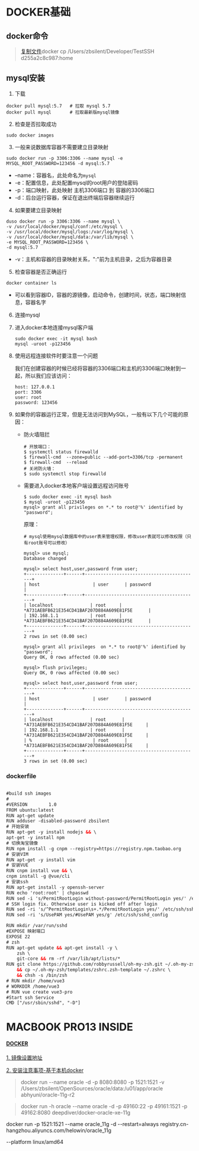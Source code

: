# DOCKER基础




## docker命令

> [复制文件]()docker cp /Users/zbsilent/Developer/TestSSH d255a2c8c987:home

## mysql安装



1. 下载

```shell
docker pull mysql:5.7   # 拉取 mysql 5.7
docker pull mysql       # 拉取最新版mysql镜像
```

2. 检查是否拉取成功

```shell
sudo docker images
```

3. 一般来说数据库容器不需要建立目录映射

```shell
sudo docker run -p 3306:3306 --name mysql -e MYSQL_ROOT_PASSWORD=123456 -d mysql:5.7
```

- –name：容器名，此处命名为`mysql`
- -e：配置信息，此处配置mysql的root用户的登陆密码
- -p：端口映射，此处映射 主机3306端口 到 容器的3306端口
- -d：后台运行容器，保证在退出终端后容器继续运行

4. 如果要建立目录映射

```shell
duso docker run -p 3306:3306 --name mysql \
-v /usr/local/docker/mysql/conf:/etc/mysql \
-v /usr/local/docker/mysql/logs:/var/log/mysql \
-v /usr/local/docker/mysql/data:/var/lib/mysql \
-e MYSQL_ROOT_PASSWORD=123456 \
-d mysql:5.7
```

- -v：主机和容器的目录映射关系，":"前为主机目录，之后为容器目录

5. 检查容器是否正确运行

```shell
docker container ls
```

- 可以看到容器ID，容器的源镜像，启动命令，创建时间，状态，端口映射信息，容器名字

6. 连接mysql

1. 进入docker本地连接mysql客户端

   ```shell
   sudo docker exec -it mysql bash
   mysql -uroot -p123456
   ```

2. 使用远程连接软件时要注意一个问题

   我们在创建容器的时候已经将容器的3306端口和主机的3306端口映射到一起，所以我们应该访问：

   ```
   host: 127.0.0.1
   port: 3306
   user: root
   password: 123456
   ```

3. 如果你的容器运行正常，但是无法访问到MySQL，一般有以下几个可能的原因：

   - 防火墙阻拦

     ```shell
     # 开放端口：
     $ systemctl status firewalld
     $ firewall-cmd  --zone=public --add-port=3306/tcp -permanent
     $ firewall-cmd  --reload
     # 关闭防火墙：
     $ sudo systemctl stop firewalld
     ```

   - 需要进入docker本地客户端设置远程访问账号

     ```shell
     $ sudo docker exec -it mysql bash
     $ mysql -uroot -p123456
     mysql> grant all privileges on *.* to root@'%' identified by "password";
     ```

     原理：

     ```shell
     # mysql使用mysql数据库中的user表来管理权限，修改user表就可以修改权限（只有root账号可以修改）
     
     mysql> use mysql;
     Database changed
     
     mysql> select host,user,password from user;
     +--------------+------+-------------------------------------------+
     | host                    | user      | password                                                                 |
     +--------------+------+-------------------------------------------+
     | localhost              | root     | *A731AEBFB621E354CD41BAF207D884A609E81F5E      |
     | 192.168.1.1            | root     | *A731AEBFB621E354CD41BAF207D884A609E81F5E      |
     +--------------+------+-------------------------------------------+
     2 rows in set (0.00 sec)
     
     mysql> grant all privileges  on *.* to root@'%' identified by "password";
     Query OK, 0 rows affected (0.00 sec)
     
     mysql> flush privileges;
     Query OK, 0 rows affected (0.00 sec)
     
     mysql> select host,user,password from user;
     +--------------+------+-------------------------------------------+
     | host                    | user      | password                                                                 |
     +--------------+------+-------------------------------------------+
     | localhost              | root      | *A731AEBFB621E354CD41BAF207D884A609E81F5E     |
     | 192.168.1.1            | root      | *A731AEBFB621E354CD41BAF207D884A609E81F5E     |
     | %                       | root      | *A731AEBFB621E354CD41BAF207D884A609E81F5E     |
     +--------------+------+-------------------------------------------+
     3 rows in set (0.00 sec)
     ```

### dockerfile
```xml

#build ssh images
#
#VERSION        1.0
FROM ubuntu:latest
RUN apt-get update
RUN adduser -disabled-password zbsilent 
# 开始安装
RUN apt-get -y install nodejs && \
apt-get -y install npm  
# 切换淘宝镜像
RUN npm install -g cnpm --registry=https://registry.npm.taobao.org 
# 安装VIM 
RUN apt-get -y install vim
# 安装VUE
RUN cnpm install vue && \
cnpm install -g @vue/cli  
# 安装ssh
RUN apt-get install -y openssh-server
RUN echo 'root:root' | chpasswd
RUN sed -i 's/PermitRootLogin without-password/PermitRootLogin yes/' /etc/ssh/sshd_config
# SSH login fix. Otherwise user is kicked off after login
RUN sed -ri 's/^PermitRootLogin\s+.*/PermitRootLogin yes/' /etc/ssh/sshd_config
RUN sed -ri 's/UsePAM yes/#UsePAM yes/g' /etc/ssh/sshd_config

RUN mkdir /var/run/sshd
#EXPOSE 映射端口
EXPOSE 22
# zsh
RUN apt-get update && apt-get install -y \
    zsh \
    git-core && rm -rf /var/lib/apt/lists/*
RUN git clone https://github.com/robbyrussell/oh-my-zsh.git ~/.oh-my-zsh \
    && cp ~/.oh-my-zsh/templates/zshrc.zsh-template ~/.zshrc \
    && chsh -s /bin/zsh
# RUN mkdir /home/vue3
# WORKDIR /home/vue3
# RUN vue create vue3-pro
#Start ssh Service
CMD ["/usr/sbin/sshd", "-D"]

```



# MACBOOK PRO13 INSIDE

#### [DOCKER]()

[1. 镜像设置地址](https://www.cnblogs.com/evan-liang/p/12233904.html)

[2. 安装注意事项-基于本机docker]()

> docker run --name oracle -d -p 8080:8080 -p 1521:1521 -v /Users/zbsilent/OpenSources/oracle/data:/u01/app/oracle abhyuni/oracle-11g-r2



> docker run -h oracle --name oracle -d -p 49160:22 -p 49161:1521 -p 49162:8080 deepdiver/docker-oracle-xe-11g



docker run -p 1521:1521 --name oracle_11g -d --restart=always registry.cn-hangzhou.aliyuncs.com/helowin/oracle_11g

--platform linux/amd64
